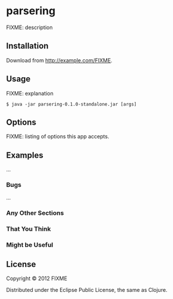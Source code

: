 # parsering

FIXME: description

## Installation

Download from http://example.com/FIXME.

## Usage

FIXME: explanation

    $ java -jar parsering-0.1.0-standalone.jar [args]

## Options

FIXME: listing of options this app accepts.

## Examples

...

### Bugs

...

### Any Other Sections
### That You Think
### Might be Useful

## License

Copyright © 2012 FIXME

Distributed under the Eclipse Public License, the same as Clojure.

